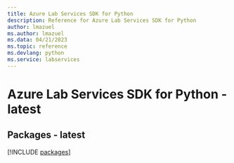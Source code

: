 ```yaml
---
title: Azure Lab Services SDK for Python
description: Reference for Azure Lab Services SDK for Python
author: lmazuel
ms.author: lmazuel
ms.data: 04/21/2023
ms.topic: reference
ms.devlang: python
ms.service: labservices
---
```

# Azure Lab Services SDK for Python - latest
## Packages - latest
[!INCLUDE [packages](lab-services-index.md)]